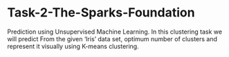 # Task-2-The-Sparks-Foundation
 Prediction using Unsupervised Machine Learning. In this clustering task we will predict From the given ‘Iris’ data set, optimum number of clusters and represent it visually using K-means clustering.
